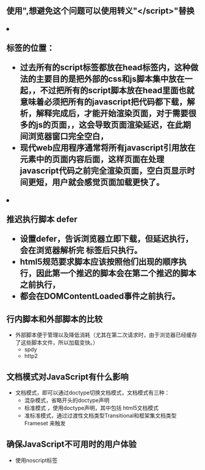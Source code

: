 ## 使用<script>元素
- script有如下8个属性：
    - async:表示应该立即下载脚本，但是不能阻止其他页面动作，比如下载资源或者等待其他脚本的加载，只对外部脚本有效
    - charset：使用src属性指定的代码字符集，（大多数浏览器不在乎他的值）
    - crossorigin：配置相关请求的cors(跨域资源共享)设置，默认不使用cors。
        - ="anonymous"配置文件请求不必设置凭据标志
        - ="use-credentials"设置凭据标志意味着出站请求会包含凭证。
    - defer:表示脚本可以延迟到文档完全被解析和显示之后在执行。只对外部脚本有效
    - integrity：允许比对接到的资源和指定的加密签名以验证子资源完整性。这个可以确保CDN不会提供恶意内容。
    - language：废弃，最初用于表示代码块中的脚本语言，大部分代码会忽略他的值
    - src：表示要包含代码的外部文件
    - type:代替language，表示代码块中脚本语言的内容类型（也称mine类型）
        - 按照惯例，这个值始终是"text/javascript"
        - 如果这个值是"module"，则代码会被当成es6模块，而且只有这时候代码中才能出现import和export关键字

- 在使用行内代码时，代码中不能出现"</script>",想避免这个问题可以使用转义"\</script>"替换

- 标签的位置：
    - 过去所有的script标签都放在head标签内，这种做法的主要目的是把外部的css和js脚本集中放在一起，，不过把所有的script脚本放在head里面也就意味着必须把所有的javascript把代码都下载，解析，解释完成后，才能开始渲染页面，对于需要很多的js的页面，，这会导致页面渲染延迟，在此期间浏览器窗口完全空白，
    - 现代web应用程序通常将所有javascript引用放在<body>元素中的页面内容后面，这样页面在处理javascript代码之前完全渲染页面，空白页显示时间更短，用户就会感觉页面加载更快了。

- 推迟执行脚本 defer
    - 设置defer，告诉浏览器立即下载，但延迟执行，会在浏览器解析完</html> 标签后只执行。
    - html5规范要求脚本应该按照他们出现的顺序执行，因此第一个推迟的脚本会在第二个推迟的脚本之前执行，
    - 都会在DOMContentLoaded事件之前执行。

## 行内脚本和外部脚本的比较
- 外部脚本便于管理以及降低消耗（尤其在第二次请求时，由于浏览器已经缓存了这些脚本文件，所以加载变快。）
    - spdy
    - http2
## 文档模式对JavaScript有什么影响
- 文档模式，即可以通过doctype切换文档模式，文档模式有三种：
    - 混杂模式，省略开头的doctype声明
    - 标准模式 ，使用doctype声明，其中包括 html5文档模式
    - 准标准模式，通过过渡性文档类型Transitional和框架集文档类型 Frameset 来触发

## 确保JavaScript不可用时的用户体验
- 使用noscript标签
